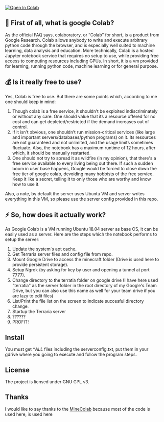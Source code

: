 [![Open In Colab](https://colab.research.google.com/assets/colab-badge.svg)](https://colab.research.google.com/github/AndreVuillemot160/TerrColab/blob/main/TerrColab.ipynb)

## :hear_no_evil:  First of all, what is google Colab?
As the official FAQ says, colaboratory, or “Colab” for short, is a product from Google Research. Colab allows anybody to write and execute arbitrary python code through the browser, and is especially well suited to machine learning, data analysis and education. More technically, Colab is a hosted Jupyter notebook service that requires no setup to use, while providing free access to computing resources including GPUs.
In short, it is a vm provided for learning, running python code, machine learning or for general purpose.
## :moneybag:  Is it really free to use?
Yes, Colab is free to use. But there are some points which, according to me one should keep in mind:
1. Though colab is a free service, it shouldn't be exploited indiscriminately or without any care. One should value that its a resource offered for no cost and can get depleted/restricted if the demand increases out of control.
2. If it isn't obvious, one shouldn't run mission-critical services (like large and important servers/databases/python programs) on it. Its resources are not guaranteed and not unlimited, and the usage limits sometimes fluctuate. Also, the notebook has a maximum runtime of 12 hours, after which, it should be manually restarted.
3. One should not try to spread it as wildfire (in my opinion), that there's a free service available to every living being out there. If such a sudden boom in user base happens, Google would be forced to close down the free tier of google colab, devoiding many hobbists of the free service. Keep it like a secret, telling it to only those who are worthy and know how to use it.

Also, a note, by default the server uses Ubuntu VM and server writes everything in this VM, so please use the server config provided in this repo.
## :zap:  So, how does it actually work?
As Google Colab is a VM running Ubuntu 18.04 server as base OS, it can be easily used as a server. Here are the steps which the notebook performs to setup the server:
1. Update the system's apt cache.
2. Get Terraria server files and config file from repo.
3. Mount Google Drive to access the minecraft folder (Drive is used here to provide persistent storage).
4. Setup Ngrok (by asking for key by user and opening a tunnel at port 7777).
5. Change directory to the terratia folder on google drive (I have here used "terratia" as the server folder in the root directory of my Google's Team Drive, but you can also use this name as well for your team drive if you are lazy to edit files)
6. List/Print the file list on the screen to indicate succesful directory change.
7. Startup the Terraria server
8. ??????
9. PROFIT!

## Install
You must get **ALL* files including the serverconfig.txt, put them in your gdrive where you going to execute and follow the program steps.

## License
The project is licnsed under GNU GPL v3.

## Thanks
I would like to say thanks to the [MineColab](https://github.com/thecoder-001/MineColab) because most of the code is used here, is used here
